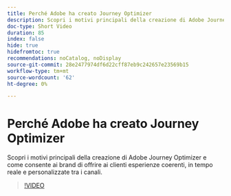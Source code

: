 ```yaml
---
title: Perché Adobe ha creato Journey Optimizer
description: Scopri i motivi principali della creazione di Adobe Journey Optimizer e come consente ai brand di offrire ai clienti esperienze coerenti, in tempo reale e personalizzate tra i canali.
doc-type: Short Video
duration: 85
index: false
hide: true
hidefromtoc: true
recommendations: noCatalog, noDisplay
source-git-commit: 28e2477974df6d22cff87eb9c242657e23569b15
workflow-type: tm+mt
source-wordcount: '62'
ht-degree: 0%

---
```



# Perché Adobe ha creato Journey Optimizer

Scopri i motivi principali della creazione di Adobe Journey Optimizer e come consente ai brand di offrire ai clienti esperienze coerenti, in tempo reale e personalizzate tra i canali.

<!-- 62_S520_3442520_84_why-adobe-built-journey-optimizer -->
>[!VIDEO](https://video.tv.adobe.com/v/3460505/?learn=on&enablevpops=true&captions=ita)
